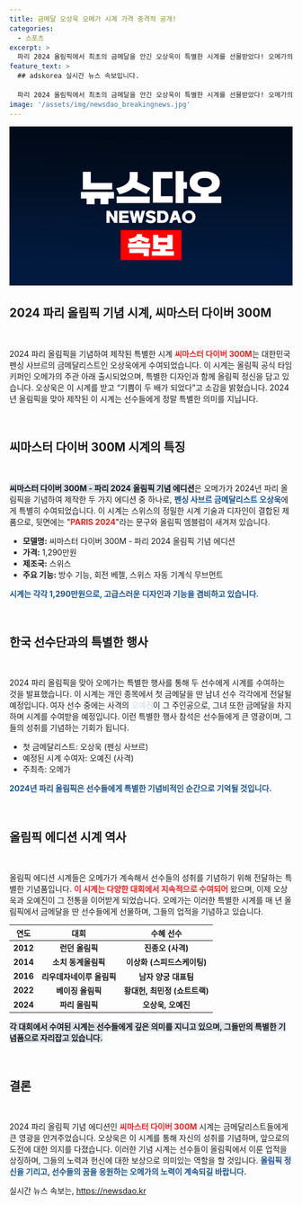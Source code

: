 ```yaml
---
title: 금메달 오상욱 오메가 시계 가격 충격적 공개!
categories:
  - 스포츠
excerpt: >
  파리 2024 올림픽에서 최초의 금메달을 안긴 오상욱이 특별한 시계를 선물받았다! 오메가의 ‘씨마스터 다이버 300M’ 기념 에디션을 수여하며 한국 스포츠의 새로운 역사를 함께했다. 클릭해 이 감동의 순간을 놓치지 마세요!
feature_text: >
  ## adskorea 실시간 뉴스 속보입니다.

  파리 2024 올림픽에서 최초의 금메달을 안긴 오상욱이 특별한 시계를 선물받았다! 오메가의 ‘씨마스터 다이버 300M’ 기념 에디션을 수여하며 한국 스포츠의 새로운 역사를 함께했다. 클릭해 이 감동의 순간을 놓치지 마세요!
image: '/assets/img/newsdao_breakingnews.jpg'
---
```


<p><img src="/assets/img/newsdao_breakingnews.jpg" alt="adskorea 속보" /></p>

<h2 data-ke-size="size26">2024 파리 올림픽 기념 시계, 씨마스터 다이버 300M</h2>

<p data-ke-size="size16">&nbsp;</p>

<p>2024 파리 올림픽을 기념하여 제작된 특별한 시계 <b><span style="color: #ee2323;">씨마스터 다이버 300M</span></b>는 대한민국 펜싱 사브르의 금메달리스트인 오상욱에게 수여되었습니다. 이 시계는 올림픽 공식 타임키퍼인 오메가의 주관 아래 출시되었으며, 특별한 디자인과 함께 올림픽 정신을 담고 있습니다. 오상욱은 이 시계를 받고 “기쁨이 두 배가 되었다”고 소감을 밝혔습니다. 2024년 올림픽을 맞아 제작된 이 시계는 선수들에게 정말 특별한 의미를 지닙니다.</p>

<p data-ke-size="size16">&nbsp;</p>

<h2 data-ke-size="size26">씨마스터 다이버 300M 시계의 특징</h2>

<p data-ke-size="size16">&nbsp;</p>

<p><b><span style="background-color: #21538527;">씨마스터 다이버 300M - 파리 2024 올림픽 기념 에디션</span></b>은 오메가가 2024년 파리 올림픽을 기념하여 제작한 두 가지 에디션 중 하나로, <b><span style="color: #1a5490;">펜싱 사브르 금메달리스트 오상욱</span></b>에게 특별히 수여되었습니다. 이 시계는 스위스의 정밀한 시계 기술과 디자인이 결합된 제품으로, 뒷면에는 "<b><span style="color: #ee2323;">PARIS 2024</span></b>"라는 문구와 올림픽 엠블럼이 새겨져 있습니다. </p>

<ul>
    <li><b>모델명:</b> 씨마스터 다이버 300M - 파리 2024 올림픽 기념 에디션</li>
    <li><b>가격:</b> 1,290만원</li>
    <li><b>제조국:</b> 스위스</li>
    <li><b>주요 기능:</b> 방수 기능, 회전 베젤, 스위스 자동 기계식 무브먼트</li>
</ul>

<p><b><span style="color: #1a5490;">시계는 각각 1,290만원으로, 고급스러운 디자인과 기능을 겸비하고 있습니다.</span></b></p>

<p data-ke-size="size16">&nbsp;</p>

<h2 data-ke-size="size26">한국 선수단과의 특별한 행사</h2>

<p data-ke-size="size16">&nbsp;</p>

<p>2024 파리 올림픽을 맞아 오메가는 특별한 행사를 통해 두 선수에게 시계를 수여하는 것을 발표했습니다. 이 시계는 개인 종목에서 첫 금메달을 딴 남녀 선수 각각에게 전달될 예정입니다. 여자 선수 중에는 사격의 <b><span style="color: #21538527;">오예진</span></b>이 그 주인공으로, 그녀 또한 금메달을 차지하며 시계를 수여받을 예정입니다. 이런 특별한 행사 참석은 선수들에게 큰 영광이며, 그들의 성취를 기념하는 기회가 됩니다.</p>

<ul>
    <li>첫 금메달리스트: 오상욱 (펜싱 사브르)</li>
    <li>예정된 시계 수여자: 오예진 (사격)</li>
    <li>주최측: 오메가</li>
</ul>

<p><b><span style="color: #1a5490;">2024년 파리 올림픽은 선수들에게 특별한 기념비적인 순간으로 기억될 것입니다.</span></b></p>

<p data-ke-size="size16">&nbsp;</p>

<h2 data-ke-size="size26">올림픽 에디션 시계 역사</h2>

<p data-ke-size="size16">&nbsp;</p>

<p>올림픽 에디션 시계들은 오메가가 계속해서 선수들의 성취를 기념하기 위해 전달하는 특별한 기념품입니다. <b><span style="color: #ee2323;">이 시계는 다양한 대회에서 지속적으로 수여되어</span></b> 왔으며, 이제 오상욱과 오예진이 그 전통을 이어받게 되었습니다. 오메가는 이러한 특별한 시계를 매 년 올림픽에서 금메달을 딴 선수들에게 선물하며, 그들의 업적을 기념하고 있습니다.</p>

<table>
    <thead>
        <tr>
            <th>연도</th>
            <th>대회</th>
            <th>수혜 선수</th>
        </tr>
    </thead>
    <tbody>
        <tr>
            <td style="text-align: center; height: 17px;"><b>2012</b></td>
            <td style="text-align: center; height: 17px;"><b>런던 올림픽</b></td>
            <td style="text-align: center; height: 17px;"><b>진종오 (사격)</b></td>
        </tr>
        <tr>
            <td style="text-align: center; height: 17px;"><b>2014</b></td>
            <td style="text-align: center; height: 17px;"><b>소치 동계올림픽</b></td>
            <td style="text-align: center; height: 17px;"><b>이상화 (스피드스케이팅)</b></td>
        </tr>
        <tr>
            <td style="text-align: center; height: 17px;"><b>2016</b></td>
            <td style="text-align: center; height: 17px;"><b>리우데자네이루 올림픽</b></td>
            <td style="text-align: center; height: 17px;"><b>남자 양궁 대표팀</b></td>
        </tr>
        <tr>
            <td style="text-align: center; height: 17px;"><b>2022</b></td>
            <td style="text-align: center; height: 17px;"><b>베이징 올림픽</b></td>
            <td style="text-align: center; height: 17px;"><b>황대헌, 최민정 (쇼트트랙)</b></td>
        </tr>
        <tr>
            <td style="text-align: center; height: 17px;"><b>2024</b></td>
            <td style="text-align: center; height: 17px;"><b>파리 올림픽</b></td>
            <td style="text-align: center; height: 17px;"><b>오상욱, 오예진</b></td>
        </tr>
    </tbody>
</table>

<p><b><span style="background-color: #21538527;">각 대회에서 수여된 시계는 선수들에게 깊은 의미를 지니고 있으며, 그들만의 특별한 기념품으로 자리잡고 있습니다.</span></b></p>

<p data-ke-size="size16">&nbsp;</p>

<h2 data-ke-size="size26">결론</h2>

<p data-ke-size="size16">&nbsp;</p>

<p>2024 파리 올림픽 기념 에디션인 <b><span style="color: #ee2323;">씨마스터 다이버 300M</span></b> 시계는 금메달리스트들에게 큰 영광을 안겨주었습니다. 오상욱은 이 시계를 통해 자신의 성취를 기념하며, 앞으로의 도전에 대한 의지를 다졌습니다. 이러한 기념 시계는 선수들이 올림픽에서 이룬 업적을 상징하며, 그들의 노력과 헌신에 대한 보상으로 의미있는 역할을 할 것입니다. <b><span style="color: #1a5490;">올림픽 정신을 기리고, 선수들의 꿈을 응원하는 오메가의 노력이 계속되길 바랍니다.</span></b></p>
실시간 뉴스 속보는, <a href="https://newsdao.kr" rel="dofollow">https://newsdao.kr</a>


